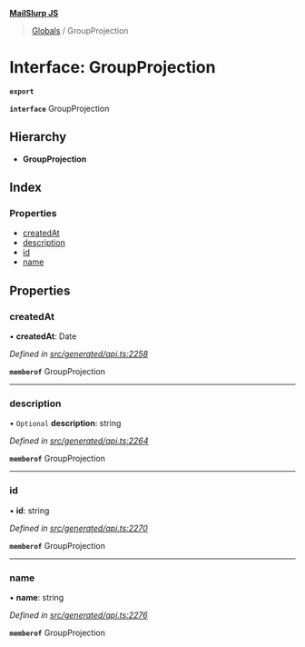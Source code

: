 **[MailSlurp JS](../README.md)**

> [Globals](../README.md) / GroupProjection

# Interface: GroupProjection

**`export`** 

**`interface`** GroupProjection

## Hierarchy

* **GroupProjection**

## Index

### Properties

* [createdAt](groupprojection.md#createdat)
* [description](groupprojection.md#description)
* [id](groupprojection.md#id)
* [name](groupprojection.md#name)

## Properties

### createdAt

•  **createdAt**: Date

*Defined in [src/generated/api.ts:2258](https://github.com/mailslurp/mailslurp-client/blob/b27590b/src/generated/api.ts#L2258)*

**`memberof`** GroupProjection

___

### description

• `Optional` **description**: string

*Defined in [src/generated/api.ts:2264](https://github.com/mailslurp/mailslurp-client/blob/b27590b/src/generated/api.ts#L2264)*

**`memberof`** GroupProjection

___

### id

•  **id**: string

*Defined in [src/generated/api.ts:2270](https://github.com/mailslurp/mailslurp-client/blob/b27590b/src/generated/api.ts#L2270)*

**`memberof`** GroupProjection

___

### name

•  **name**: string

*Defined in [src/generated/api.ts:2276](https://github.com/mailslurp/mailslurp-client/blob/b27590b/src/generated/api.ts#L2276)*

**`memberof`** GroupProjection

